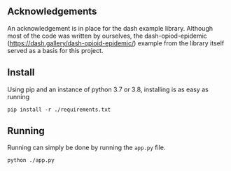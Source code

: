 ## Acknowledgements
An acknowledgement is in place for the dash example library. Although most of the code was written by ourselves, 
the dash-opiod-epidemic (https://dash.gallery/dash-opioid-epidemic/) example from the library itself served as a basis 
for this project.


## Install
Using pip and an instance of python 3.7 or 3.8, installing is as easy as running
```
pip install -r ./requirements.txt
```

## Running
Running can simply be done by running the `app.py` file.
```
python ./app.py
```